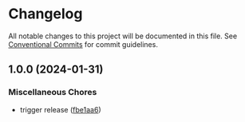 # Changelog

All notable changes to this project will be documented in this file. See
[Conventional Commits](https://conventionalcommits.org) for commit guidelines.

## 1.0.0 (2024-01-31)


### Miscellaneous Chores

* trigger release ([fbe1aa6](https://github.com/verringer/streamdeck-lastfm/commit/fbe1aa6f84d093fb71ec16157d5dbc51853cd54a))
